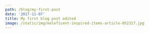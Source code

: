 ```yaml
---
path: /blog/my-first-post
date: '2017-11-07'
title: My first blog post edited
image: /static/img/maleficent-inspired-items-article-052317.jpg
---
```

